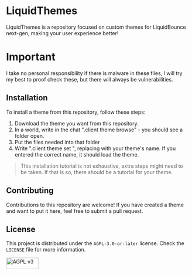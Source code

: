 # LiquidThemes

LiquidThemes is a repository focused on custom themes for LiquidBounce next-gen, making your user experience better!

# Important
I take no personal responsibility if there is malware in these files, I will try my best to proof check these, but there will always be vulnerabilities. 

## Installation

To install a theme from this repository, follow these steps:
1. Download the theme you want from this repository.
2. In a world, write in the chat ".client theme browse" - you should see a folder open.
3. Put the files needed into that folder
4. Write ".client theme set <theme>", replacing <theme> with your theme's name. If you entered the correct name, it should load the theme.

> This installation tutorial is not exhaustive, extra steps might need to be taken. If that is so, there should be a tutorial for your theme.

## Contributing

Contributions to this repository are welcome! If you have created a theme and want to put it here, feel free to submit a pull request.

## License

This project is distributed under the `AGPL-3.0-or-later` license. Check the `LICENSE` file for more information.

<a href="https://www.gnu.org/licenses/agpl-3.0.en.html">
  <img src="https://codeberg.org/thatonecoder/assets/raw/branch/main/images/agpl-v3.png" alt="AGPL v3" width="88" height="31">
</a>
